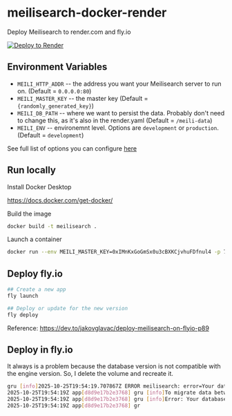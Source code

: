 # meilisearch-docker-render

Deploy Meilisearch to render.com and fly.io

[![Deploy to Render](https://render.com/images/deploy-to-render-button.svg)](https://render.com/deploy)

## Environment Variables

- `MEILI_HTTP_ADDR` -- the address you want your Meilisearch server to run on. (Default = `0.0.0.0:80`)
- `MEILI_MASTER_KEY` -- the master key (Default = `{randomly_generated_key}`)
- `MEILI_DB_PATH` -- where we want to persist the data. Probably don't need to change this, as it's also in the render.yaml (Default = `/meili-data`)
- `MEILI_ENV` -- environemnt level. Options are `development` or `production`. (Default = `development`)

See full list of options you can configure [here](https://www.meilisearch.com/docs/learn/configuration/instance_options)

## Run locally

Install Docker Desktop

https://docs.docker.com/get-docker/

Build the image

```bash
docker build -t meilisearch .
```

Launch a container

```bash
docker run --env MEILI_MASTER_KEY=0xIMnKxGoGmSx0u3cBXKCjvhuFDfnul4 -p 7700:7700 -d meilisearch
```

## Deploy fly.io

```bash
## Create a new app
fly launch

## Deploy or update for the new version
fly deploy
```

Reference: https://dev.to/jakovglavac/deploy-meilisearch-on-flyio-p89

## Deploy in fly.io

It always is a problem because the database version is not compatible with the engine version. So, I delete the volume and recreate it.

```bash
gru [info]2025-10-25T19:54:19.707867Z ERROR meilisearch: error=Your database version (1.15.1) is incompatible with your current engine version (1.24.0).
2025-10-25T19:54:19Z app[d8d9e17b2e3768] gru [info]To migrate data between Meilisearch versions, please follow our guide on https://www.meilisearch.com/docs/learn/update_and_migration/updating.
2025-10-25T19:54:19Z app[d8d9e17b2e3768] gru [info]Error: Your database version (1.15.1) is incompatible with your current engine version (1.24.0).
2025-10-25T19:54:19Z app[d8d9e17b2e3768] gr
```